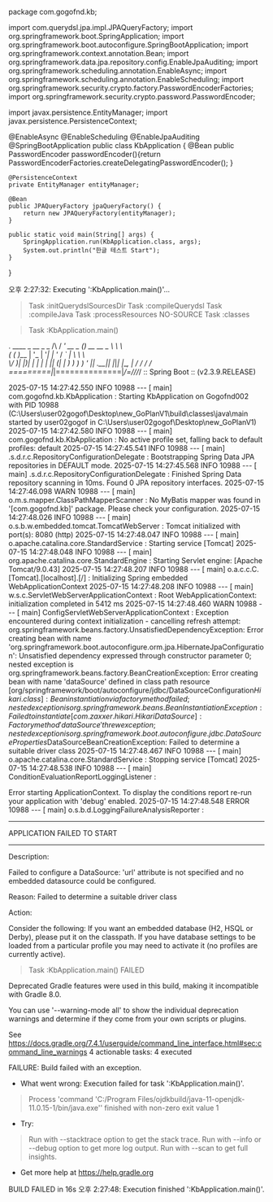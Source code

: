 package com.gogofnd.kb;

import com.querydsl.jpa.impl.JPAQueryFactory;
import org.springframework.boot.SpringApplication;
import org.springframework.boot.autoconfigure.SpringBootApplication;
import org.springframework.context.annotation.Bean;
import org.springframework.data.jpa.repository.config.EnableJpaAuditing;
import org.springframework.scheduling.annotation.EnableAsync;
import org.springframework.scheduling.annotation.EnableScheduling;
import org.springframework.security.crypto.factory.PasswordEncoderFactories;
import org.springframework.security.crypto.password.PasswordEncoder;

import javax.persistence.EntityManager;
import javax.persistence.PersistenceContext;

@EnableAsync
@EnableScheduling
@EnableJpaAuditing
@SpringBootApplication
public class KbApplication {
	@Bean
	public PasswordEncoder passwordEncoder(){return PasswordEncoderFactories.createDelegatingPasswordEncoder();
	}

	@PersistenceContext
	private EntityManager entityManager;

	@Bean
	public JPAQueryFactory jpaQueryFactory() {
		return new JPAQueryFactory(entityManager);
	}

	public static void main(String[] args) {
		SpringApplication.run(KbApplication.class, args);
		System.out.println("한글 테스트 Start");
	}
}


오후 2:27:32: Executing ':KbApplication.main()'...

> Task :initQuerydslSourcesDir
> Task :compileQuerydsl
> Task :compileJava
> Task :processResources NO-SOURCE
> Task :classes

> Task :KbApplication.main()

  .   ____          _            __ _ _
 /\\ / ___'_ __ _ _(_)_ __  __ _ \ \ \ \
( ( )\___ | '_ | '_| | '_ \/ _` | \ \ \ \
 \\/  ___)| |_)| | | | | || (_| |  ) ) ) )
  '  |____| .__|_| |_|_| |_\__, | / / / /
 =========|_|==============|___/=/_/_/_/
 :: Spring Boot ::        (v2.3.9.RELEASE)

2025-07-15 14:27:42.550  INFO 10988 --- [           main] com.gogofnd.kb.KbApplication             : Starting KbApplication on Gogofnd002 with PID 10988 (C:\Users\user02gogof\Desktop\new_GoPlanV1\build\classes\java\main started by user02gogof in C:\Users\user02gogof\Desktop\new_GoPlanV1)
2025-07-15 14:27:42.580  INFO 10988 --- [           main] com.gogofnd.kb.KbApplication             : No active profile set, falling back to default profiles: default
2025-07-15 14:27:45.541  INFO 10988 --- [           main] .s.d.r.c.RepositoryConfigurationDelegate : Bootstrapping Spring Data JPA repositories in DEFAULT mode.
2025-07-15 14:27:45.568  INFO 10988 --- [           main] .s.d.r.c.RepositoryConfigurationDelegate : Finished Spring Data repository scanning in 10ms. Found 0 JPA repository interfaces.
2025-07-15 14:27:46.098  WARN 10988 --- [           main] o.m.s.mapper.ClassPathMapperScanner      : No MyBatis mapper was found in '[com.gogofnd.kb]' package. Please check your configuration.
2025-07-15 14:27:48.026  INFO 10988 --- [           main] o.s.b.w.embedded.tomcat.TomcatWebServer  : Tomcat initialized with port(s): 8080 (http)
2025-07-15 14:27:48.047  INFO 10988 --- [           main] o.apache.catalina.core.StandardService   : Starting service [Tomcat]
2025-07-15 14:27:48.048  INFO 10988 --- [           main] org.apache.catalina.core.StandardEngine  : Starting Servlet engine: [Apache Tomcat/9.0.43]
2025-07-15 14:27:48.207  INFO 10988 --- [           main] o.a.c.c.C.[Tomcat].[localhost].[/]       : Initializing Spring embedded WebApplicationContext
2025-07-15 14:27:48.208  INFO 10988 --- [           main] w.s.c.ServletWebServerApplicationContext : Root WebApplicationContext: initialization completed in 5412 ms
2025-07-15 14:27:48.460  WARN 10988 --- [           main] ConfigServletWebServerApplicationContext : Exception encountered during context initialization - cancelling refresh attempt: org.springframework.beans.factory.UnsatisfiedDependencyException: Error creating bean with name 'org.springframework.boot.autoconfigure.orm.jpa.HibernateJpaConfiguration': Unsatisfied dependency expressed through constructor parameter 0; nested exception is org.springframework.beans.factory.BeanCreationException: Error creating bean with name 'dataSource' defined in class path resource [org/springframework/boot/autoconfigure/jdbc/DataSourceConfiguration$Hikari.class]: Bean instantiation via factory method failed; nested exception is org.springframework.beans.BeanInstantiationException: Failed to instantiate [com.zaxxer.hikari.HikariDataSource]: Factory method 'dataSource' threw exception; nested exception is org.springframework.boot.autoconfigure.jdbc.DataSourceProperties$DataSourceBeanCreationException: Failed to determine a suitable driver class
2025-07-15 14:27:48.467  INFO 10988 --- [           main] o.apache.catalina.core.StandardService   : Stopping service [Tomcat]
2025-07-15 14:27:48.538  INFO 10988 --- [           main] ConditionEvaluationReportLoggingListener : 

Error starting ApplicationContext. To display the conditions report re-run your application with 'debug' enabled.
2025-07-15 14:27:48.548 ERROR 10988 --- [           main] o.s.b.d.LoggingFailureAnalysisReporter   : 

***************************
APPLICATION FAILED TO START
***************************

Description:

Failed to configure a DataSource: 'url' attribute is not specified and no embedded datasource could be configured.

Reason: Failed to determine a suitable driver class


Action:

Consider the following:
	If you want an embedded database (H2, HSQL or Derby), please put it on the classpath.
	If you have database settings to be loaded from a particular profile you may need to activate it (no profiles are currently active).


> Task :KbApplication.main() FAILED

Deprecated Gradle features were used in this build, making it incompatible with Gradle 8.0.

You can use '--warning-mode all' to show the individual deprecation warnings and determine if they come from your own scripts or plugins.

See https://docs.gradle.org/7.4.1/userguide/command_line_interface.html#sec:command_line_warnings
4 actionable tasks: 4 executed

FAILURE: Build failed with an exception.

* What went wrong:
Execution failed for task ':KbApplication.main()'.
> Process 'command 'C:/Program Files/ojdkbuild/java-11-openjdk-11.0.15-1/bin/java.exe'' finished with non-zero exit value 1

* Try:
> Run with --stacktrace option to get the stack trace.
> Run with --info or --debug option to get more log output.
> Run with --scan to get full insights.

* Get more help at https://help.gradle.org

BUILD FAILED in 16s
오후 2:27:48: Execution finished ':KbApplication.main()'.
